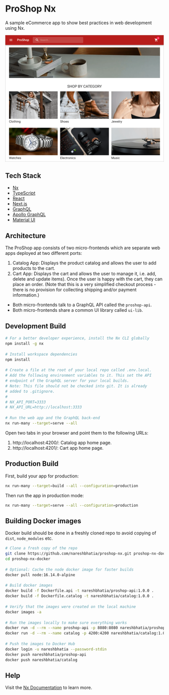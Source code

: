 # ProShop Nx

A sample eCommerce app to show best practices in web development using Nx.

![Home Page](assets/screenshot-home.png)

## Tech Stack

- [Nx](https://nx.dev/)
- [TypeScript](https://www.typescriptlang.org/)
- [React](https://reactjs.org/)
- [Next.js](https://nextjs.org/)
- [GraphQL](https://graphql.org/)
- [Apollo GraphQL](https://www.apollographql.com/)
- [Material UI](https://mui.com/)

## Architecture

The ProShop app consists of two micro-frontends which are separate web apps
deployed at two different ports:

1. Catalog App: Displays the product catalog and allows the user to add products
   to the cart.
2. Cart App: Displays the cart and allows the user to manage it, i.e. add,
   delete and update items). Once the user is happy with the cart, they can
   place an order. (Note that this is a very simplified checkout process - there
   is no provision for collecting shipping and/or payment information.)

- Both micro-frontends talk to a GraphQL API called the `proshop-api`.
- Both micro-frontends share a common UI library called `ui-lib`.

## Development Build

```sh
# For a better developer experience, install the Nx CLI globally
npm install -g nx

# Install workspace dependencies
npm install

# Create a file at the root of your local repo called .env.local.
# Add the following environment variables to it. This set the API
# endpoint of the GraphQL server for your local builds.
# Note: This file should not be checked into git. It is already
# added to .gitignore.
#
# NX_API_PORT=3333
# NX_API_URL=http://localhost:3333

# Run the web app and the GraphQL back-end
nx run-many --target=serve --all
```

Open two tabs in your browser and point them to the following URLs:

1. http://localhost:4200/: Catalog app home page.
2. http://localhost:4201/: Cart app home page.

## Production Build

First, build your app for production:

```sh
nx run-many --target=build --all --configuration=production
```

Then run the app in production mode:

```sh
nx run-many --target=serve --all --configuration=production
```

## Building Docker images

Docker build should be done in a freshly cloned repo to avoid copying of `dist`,
`node_modules` etc.

```sh
# Clone a fresh copy of the repo
git clone https://github.com/nareshbhatia/proshop-nx.git proshop-nx-docker
cd proshop-nx-docker

# Optional: Cache the node docker image for faster builds
docker pull node:16.14.0-alpine

# Build docker images
docker build -f Dockerfile.api -t nareshbhatia/proshop-api:1.0.0 .
docker build -f Dockerfile.catalog -t nareshbhatia/catalog:1.0.0 .

# Verify that the images were created on the local machine
docker images -a

# Run the images locally to make sure everything works
docker run -d --rm --name proshop-api -p 8080:8080 nareshbhatia/proshop-api:1.0.0
docker run -d --rm --name catalog -p 4200:4200 nareshbhatia/catalog:1.0.0

# Push the images to Docker Hub
docker login -u nareshbhatia --password-stdin
docker push nareshbhatia/proshop-api
docker push nareshbhatia/catalog
```

## Help

Visit the [Nx Documentation](https://nx.dev) to learn more.
